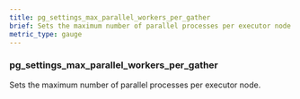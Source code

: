 ```yaml
---
title: pg_settings_max_parallel_workers_per_gather
brief: Sets the maximum number of parallel processes per executor node.
metric_type: gauge
---
```

### pg_settings_max_parallel_workers_per_gather

Sets the maximum number of parallel processes per executor node.